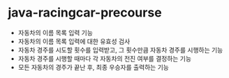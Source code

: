 # java-racingcar-precourse
- 자동차의 이름 목록 입력 기능
- 자동차의 이름 목록 입력에 대한 유효성 검사
- 자동차 경주를 시도할 횟수를 입력받고, 그 횟수만큼 자동차 경주를 시행하는 기능
- 자동차 경주를 시행할 때마다 각 자동차의 전진 여부를 결정하는 기능
- 모든 자동차의 경주가 끝난 후, 최종 우승자를 출력하는 기능